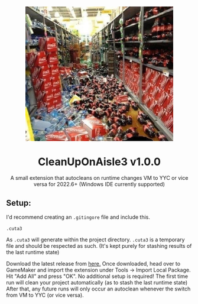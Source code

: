 <p align="center"><img src="https://raw.githubusercontent.com/tabularelf/CleanUpOnAisle3/main/LOGO.jpg" style="display:block; margin:auto; width:400px"></p>

<h1 align="center">CleanUpOnAisle3 v1.0.0</h1>
<p align="center">A small extension that autocleans on runtime changes VM to YYC or vice versa for 2022.6+ (Windows IDE currently supported)</p>

## Setup:

I'd recommend creating an `.gitingore` file and include this.
```
.cuta3
```
As `.cuta3` will generate within the project directory. `.cuta3` is a temporary file and should be respected as such. (It's kept purely for stashing results of the last runtime state)

Download the latest release from [here.](https://github.com/tabularelf/CleanUpOnAisle3/releases) Once downloaded, head over to GameMaker and import the extension under Tools -> Import Local Package. Hit "Add All" and press "OK".
No additional setup is required! The first time run will clean your project automatically (as to stash the last runtime state)
After that, any future runs will only occur an autoclean whenever the switch from VM to YYC (or vice versa).
